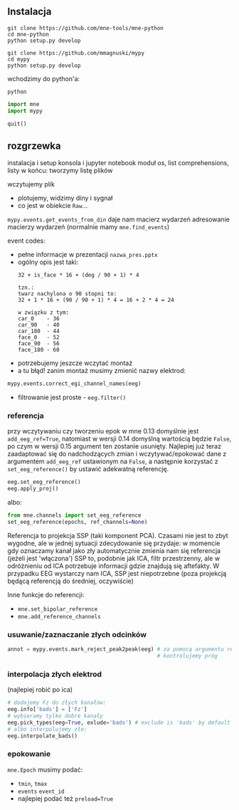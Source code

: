 
## Instalacja

```
git clone https://github.com/mne-tools/mne-python
cd mne-python
python setup.py develop
```

```
git clone https://github.com/mmagnuski/mypy
cd mypy
python setup.py develop
```

wchodzimy do python'a:
```
python
```
```python
import mne
import mypy

quit()
```

## rozgrzewka

instalacja i setup
konsola i jupyter notebook
moduł os, list comprehensions, listy
w końcu: tworzymy listę plików

wczytujemy plik
* plotujemy, widzimy diny i sygnał
* co jest w obiekcie `Raw`...

`mypy.events.get_events_from_din` daje nam macierz wydarzeń
adresowanie macierzy wydarzeń
(normalnie mamy `mne.find_events`)


event codes:
* pełne informacje w prezentacji `nazwa_pres.pptx`
* ogólny opis jest taki:
  ```
  32 + is_face * 16 + (deg / 90 + 1) * 4

  tzn.:
  twarz nachylona o 90 stopni to:
  32 + 1 * 16 + (90 / 90 + 1) * 4 = 16 + 2 * 4 = 24

  w związku z tym:
  car_0    - 36
  car_90   - 40
  car_180  - 44
  face_0   - 52
  face_90  - 56
  face_180 - 60
  ```
* potrzebujemy jeszcze wczytać montaż
* a tu błąd! zanim montaż musimy zmienić nazwy elektrod:

```python
mypy.events.correct_egi_channel_names(eeg)
```
  
* filtrowanie jest proste - `eeg.filter()`
  

### referencja
przy wczytywaniu czy tworzeniu epok w mne 0.13 domyślnie jest
`add_eeg_ref=True`, natomiast w wersji 0.14 domyślną wartością będzie
`False`, po czym w wersji 0.15 argument ten zostanie usunięty.
Najlepiej już teraz zaadaptować się do nadchodzących zmian i
wczytywać/epokować dane z argumentem `add_eeg_ref` ustawionym na
`False`, a następnie korzystać z `set_eeg_reference()` by ustawić
adekwatną referencję.

```python
eeg.set_eeg_reference()
eeg.apply_proj()
```

albo:
```python
from mne.channels import set_eeg_reference
set_eeg_reference(epochs, ref_channels=None)
```

Referencja to projekcja SSP (taki komponent PCA).
Czasami nie jest to zbyt wygodne, ale w jednej sytuacji zdecydowanie
się przydaje: w momencie gdy oznaczamy kanał jako zły automatycznie
zmienia nam się referencja (jeżeli jest 'włączona')
SSP to, podobnie jak ICA, filtr przestrzenny, ale w odróżnieniu od ICA
potrzebuje informacji gdzie znajdują się aftefakty. W przypadku EEG wystarczy
nam ICA, SSP jest niepotrzebne (poza projekcją będącą referencją do średniej, oczywiście)

Inne funkcje do referencji:
* `mne.set_bipolar_reference`
* `mne.add_reference_channels`


### usuwanie/zaznaczanie złych odcinków
```python
annot = mypy.events.mark_reject_peak2peak(eeg) # za pomocą argumentu reject=
                                               # kontrolujemy próg
```

### interpolacja złych elektrod

(najlepiej robić po ica)
```python
# dodajemy Fz do złych kanałów:
eeg.info['bads'] = ['Fz']
# wybieramy tylko dobre kanały
eeg.pick_types(eeg=True, exlude='bads') # exclude is 'bads' by default
# albo interpolujemy złe:
eeg.interpolate_bads()
```


### epokowanie
`mne.Epoch`
musimy podać:

* `tmin`, `tmax`
* `events` `event_id`
* najlepiej podać też `preload=True`
